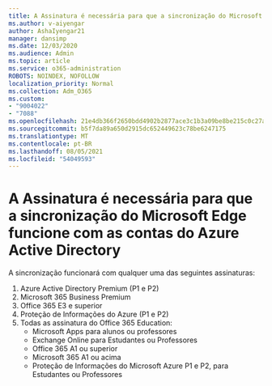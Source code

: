 ```yaml
---
title: A Assinatura é necessária para que a sincronização do Microsoft Edge funcione com as contas do Azure Active Directory
ms.author: v-aiyengar
author: AshaIyengar21
manager: dansimp
ms.date: 12/03/2020
ms.audience: Admin
ms.topic: article
ms.service: o365-administration
ROBOTS: NOINDEX, NOFOLLOW
localization_priority: Normal
ms.collection: Adm_O365
ms.custom:
- "9004022"
- "7088"
ms.openlocfilehash: 21e4db366f2650bdd4902b2877ace3c1b3a09be8be215c0c27a4faaf4deef8d4
ms.sourcegitcommit: b5f7da89a650d2915dc652449623c78be6247175
ms.translationtype: MT
ms.contentlocale: pt-BR
ms.lasthandoff: 08/05/2021
ms.locfileid: "54049593"
---
```

# <a name="subscription-needed-for-microsoft-edge-sync-to-work-with-azure-active-directory-accounts"></a>A Assinatura é necessária para que a sincronização do Microsoft Edge funcione com as contas do Azure Active Directory

A sincronização funcionará com qualquer uma das seguintes assinaturas:

1. Azure Active Directory Premium (P1 e P2)
1. Microsoft 365 Business Premium
1. Office 365 E3 e superior
1. Proteção de Informações do Azure (P1 e P2)
1. Todas as assinatura do Office 365 Education:
    - Microsoft Apps para alunos ou professores
    - Exchange Online para Estudantes ou Professores
    - Office 365 A1 ou superior
    - Microsoft 365 A1 ou acima
    - Proteção de Informações do Microsoft Azure P1 e P2, para Estudantes ou Professores
